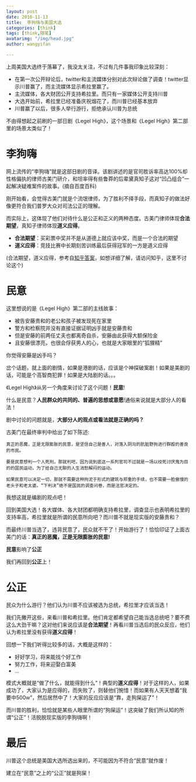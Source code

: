 ```yaml
---
layout: post
date: 2016-11-13
title:  李狗嗨与美国大选
categories: [think]
tags: [think,随笔]
avatarimg: "/img/head.jpg"
author: wangyifan

---
```


上周美国大选终于落幕了，我没太关注，不过有几件事我印象比较深刻：

- 在第一次公开辩论后，twitter和主流媒体分别对此次辩论做了调查！twitter显示川普赢了，而主流媒体显示希拉里赢了。
- 主流媒体，各大财团公开支持希拉里。而只有一家媒体公开支持川普
- 大选开始前，希拉里已经准备庆祝烟花了，而川普已经基本放弃
- 川普赢了以后，很多人举行游行，拒绝承认川普为总统

不由得想起之前刷的一部日剧《Legel High》，这个场景和《Legel High》第二部里的场景太类似了！

# 李狗嗨

网上流传的“李狗嗨”就是这部日剧的音译。该剧讲述的是官司胜诉率高达100%却性格偏执的律师古美门研介，和坦率得有些鲁莽的后辈黛真知子这对“凹凸组合”一起解决疑难案件的故事。(摘自百度百科)

刚开始看，会觉得古美门就是个流氓律师，为了胜利不择手段，而真知子的做法好像更符合我们普罗大众对司法公正的理解。

而实际上，这体现了他们对待什么是公正和正义的两种态度。古美门律师体现**合法期望**，真知子律师体现**道义应得**。

- **合法期望**：买彩票中奖并不是从道德上就应该中奖，而是一个合法的期望
- **道义应得**：竞技比赛中长期刻苦训练最后获得冠军的一方是道义应得



(合法期望，道义应得，参考自[知乎答案](https://www.zhihu.com/question/20995916/answer/21332600)，如想详细了解，请访问知乎，这里不讨论这个)

# 民意

这里想说的是《Legel High》第二部的主线故事：

- 被告安藤贵和的老公和孩子被发现死在家里
- 警方和检察院并没有直接证据证明凶手就是安藤贵和
- 但是安藤的前两任丈夫也都离奇自杀，安藤由此获得大额保险金
- 且安藤很漂亮，也很会俘获男人的心，也就是大家眼里的“狐狸精”

你觉得安藤是凶手吗？

岔个话题，就上面的剧情，如果是港剧的话，应该是个神探破案剧！如果是美剧的话，可能是个高智商犯罪！如果是大陆剧的话。。。

《Legel High》从另一个角度来讨论了这个问题！**民意**!

什么是民意？**人民群众的共同的、普遍的思想或意愿**!通俗来说就是大部分人的看法！

剧中讨论的问题就是，**大部分人的观点或看法就是正确的吗？**

古美门在最终审判中给出了如下陈述:

```
真正的恶魔，正是无限膨胀的民意，是坚信自己是善人，对落入阴沟的肮脏野狗进行群殴的善良的市民。

要是民意想判一个人死刑，那就判吧，因为说到底这一系列官司不过就是一场以绞死讨厌鬼为目的的国民运动，为了给自己无聊的人生消愁解闷的运动。

如果民意可以决定一切，那就不需要这种拘泥于形式的建筑与郑重的手续，也不需要一脸傲慢的老头子和老太婆。“下判决”绝不是国民的调查问卷，而是法官决定的。
```

我想这就是编剧的观点吧！

回到美国大选！各大媒体、各大财团都明确支持希拉里，调查显示也表明希拉里的支持率高，希拉里就是所谓的民意所向吧？而川普不就是现实版的安藤贵和？

而最终川普当选了，违背民意了，民众就不干了！开始游行了！恰恰印证了上面古美门的话：**真正的恶魔，正是无限膨胀的民意!**

**民意**影响了**公正**

我们再回到**公正**上！

# 公正

民众为什么游行？他们认为川普不应该被选为总统，希拉里才应该当选！

我们先撇开这些，来看川普和希拉里。他们肯定都希望自己能当选总统吧？要不费这么大劲干嘛？这对他们来说应该是**合法期望**！再看川普当选后的民众反应，他们认为希拉里没有获得**道义应得**！

回想一下我们听得比较多的话，大概是这样的：

- 好好学习，将来能找个好工作
- 努力工作，将来迎娶白富美
- ...

模式大概就是“做了什么，就能得到什么”！典型的**道义应得**！对于这样的人，如果成功了，大家认为是应得的，而失败了，则替他们惋惜！而如果有人天天想着“我要中500w”，然后居然中了！大家的反应应该是“靠，走狗屎运了”！

而川普的胜利，恰恰就是某些人眼里所谓的“狗屎运”！这突破了我们所认知的所谓“公正”！活脱脱现实版的李狗嗨啊！

# 最后

川普这个总统是美国大选所选出来的，不可能因为不符合“民意”就作废！

建立在“民意”之上的“公正”就是狗屎！
